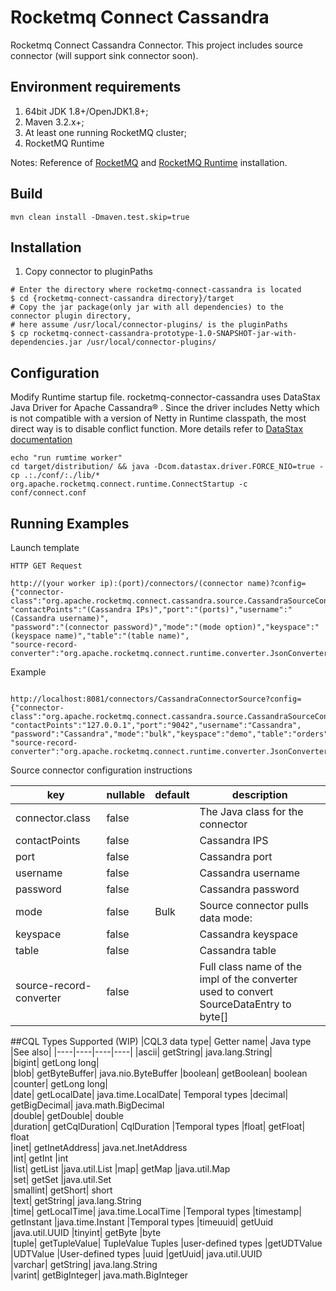 # Rocketmq Connect Cassandra  
Rocketmq Connect Cassandra Connector. This project includes source connector (will support sink connector soon).

## Environment requirements
1. 64bit JDK 1.8+/OpenJDK1.8+;
2. Maven 3.2.x+;
3. At least one running RocketMQ cluster;
4. RocketMQ Runtime

Notes: Reference of  [RocketMQ](https://rocketmq-1.gitbook.io/rocketmq-connector/quick-start/qian-qi-zhun-bei/dan-ji-huan-jing) and [RocketMQ Runtime](https://rocketmq-1.gitbook.io/rocketmq-connector/quick-start/runtime-qs) installation.
## Build
```
mvn clean install -Dmaven.test.skip=true
```
## Installation
1. Copy connector to pluginPaths
```
# Enter the directory where rocketmq-connect-cassandra is located
$ cd {rocketmq-connect-cassandra directory}/target
# Copy the jar package(only jar with all dependencies) to the connector plugin directory, 
# here assume /usr/local/connector-plugins/ is the pluginPaths
$ cp rocketmq-connect-cassandra-prototype-1.0-SNAPSHOT-jar-with-dependencies.jar /usr/local/connector-plugins/
```
## Configuration
Modify Runtime startup file. 
rocketmq-connector-cassandra uses DataStax Java Driver for Apache Cassandra® . Since the driver includes Netty which is not compatible with a version of Netty in Runtime classpath, the most direct way is to disable conflict function.
More details refer to [DataStax documentation](https://docs.datastax.com/en/developer/java-driver-dse/1.4/faq/#what-is-netty-s-native-epoll-transport-and-how-do-i-enable-or-disable-it)
```
echo "run rumtime worker"
cd target/distribution/ && java -Dcom.datastax.driver.FORCE_NIO=true -cp .:./conf/:./lib/* org.apache.rocketmq.connect.runtime.ConnectStartup -c conf/connect.conf
```
## Running Examples
Launch template
```
HTTP GET Request

http://(your worker ip):(port)/connectors/(connector name)?config={"connector-class":"org.apache.rocketmq.connect.cassandra.source.CassandraSourceConnector",
"contactPoints":"(Cassandra IPs)","port":"(ports)","username":"(Cassandra username)",
"password":"(connector password)","mode":"(mode option)","keyspace":"(keyspace name)","table":"(table name)",
"source-record-converter":"org.apache.rocketmq.connect.runtime.converter.JsonConverter"}
```

Example
```

http://localhost:8081/connectors/CassandraConnectorSource?config={"connector-class":"org.apache.rocketmq.connect.cassandra.source.CassandraSourceConnector",
"contactPoints":"127.0.0.1","port":"9042","username":"Cassandra",
"password":"Cassandra","mode":"bulk","keyspace":"demo","table":"orders",
"source-record-converter":"org.apache.rocketmq.connect.runtime.converter.JsonConverter"}
```

Source connector configuration instructions

| key         | nullable | default   | description                                  |
| ------------- | -------- | ---------------- | ----------------------------------- |
| connector.class   |  false| |The Java class for the connector                         |
| contactPoints         | false    |         | Cassandra IPS                       |
| port              | false    |         | Cassandra port                         |
| username              | false    |         | Cassandra username                |
| password                | false    |        | Cassandra password               |
| mode        | false    |   Bulk     | Source connector pulls data mode:       |
| keyspace|    false| |Cassandra keyspace |
| table|           false| |Cassandra table |
| source-record-converter | false    |         | Full class name of the impl of the converter used to convert SourceDataEntry to byte[] |


##CQL Types Supported (WIP)
|CQL3 data type| Getter name|	Java type	|See also|
|----|----|----|----|
|ascii|	getString|	java.lang.String|	
|bigint|	getLong	long|	
|blob|	getByteBuffer|	java.nio.ByteBuffer	
|boolean|	getBoolean|	boolean	
|counter|	getLong	long|	
|date|	getLocalDate|	java.time.LocalDate|	Temporal types
|decimal|	getBigDecimal|	java.math.BigDecimal	
|double|	getDouble|	double	
|duration|	getCqlDuration|	CqlDuration	|Temporal types
|float|	getFloat|	float	
|inet|	getInetAddress|	java.net.InetAddress	
|int|	getInt	|int	
|list|	getList	|java.util.List	
|map|	getMap	|java.util.Map	
|set|	getSet	|java.util.Set	
|smallint|	getShort|	short	
|text|	getString|	java.lang.String	
|time|	getLocalTime|	java.time.LocalTime	|Temporal types
|timestamp|	getInstant	|java.time.Instant	|Temporal types
|timeuuid|	getUuid	|java.util.UUID	
|tinyint|	getByte	|byte	
|tuple|	getTupleValue|	TupleValue	Tuples
|user-defined types	|getUDTValue |UDTValue	|User-defined types
|uuid	|getUuid|	java.util.UUID	
|varchar|	getString|	java.lang.String	
|varint|	getBigInteger|	java.math.BigInteger	